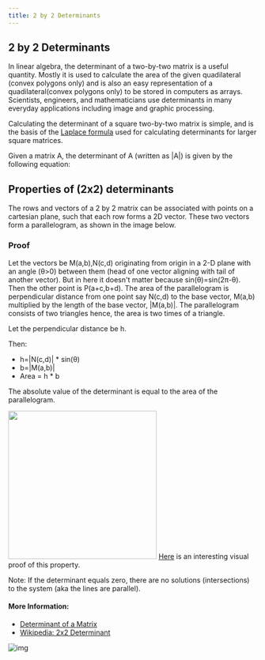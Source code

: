```yaml
---
title: 2 by 2 Determinants
---
```


## 2 by 2 Determinants

In linear algebra, the determinant of a two-by-two matrix is a useful quantity. Mostly it is used to calculate the area of the given quadilateral (convex polygons only) and is also an easy representation of a quadilateral(convex polygons only) to be stored in computers as arrays. Scientists, engineers, and mathematicians use determinants in many everyday applications including image and graphic processing. 

Calculating the determinant of a square two-by-two matrix is simple, and is the basis of the [Laplace formula](https://en.wikipedia.org/wiki/Laplace_expansion) used for calculating determinants for larger square matrices.

Given a matrix A, the determinant of A (written as |A|) is given by the following equation:

## Properties of (2x2) determinants

The rows and vectors of a 2 by 2 matrix can be associated with points on a cartesian plane, such that each row forms a 2D vector. These two vectors form a parallelogram, as shown in the image below.

### Proof

Let the vectors be M(a,b),N(c,d) originating from origin in a 2-D plane with an angle (&theta;>0) between them (head of one vector aligning with tail of another vector). But in here it doesn't matter because sin(&theta;)=sin(2&pi;-&theta;). Then the other point is P(a+c,b+d). The area of the parallelogram is perpendicular distance from one point say N(c,d) to the base vector, M(a,b) multiplied by the length of the base vector, |M(a,b)|. The parallelogram consists of two triangles hence, the area is two times of a triangle. 

Let the perpendicular distance be h.

Then:
- h=|N(c,d)| * sin(&theta;)
- b=|M(a,b)|
- Area = h * b

The absolute value of the determinant is equal to the area of the parallelogram. 

<img src="https://upload.wikimedia.org/wikipedia/commons/thumb/a/ad/Area_parallellogram_as_determinant.svg/1044px-Area_parallellogram_as_determinant.svg.png" width="300"> <a href="https://i.stack.imgur.com/gCaz3.png">Here</a> is an interesting visual proof of this property.

Note: If the determinant equals zero, there are no solutions (intersections) to the system (aka the lines are parallel). 

#### More Information:
- [Determinant of a Matrix](https://github.com/freeCodeCamp/guides/blob/master/src/pages/mathematics/determinant-of-a-matrix/index.md "Determinant of a Matrix")
- [Wikipedia: 2x2 Determinant](https://en.wikipedia.org/wiki/Determinant#2_.C3.97_2_matrices)


![img](https://ncalculators.com/images/formulas/2x2-matrix-determinant.jpg)
